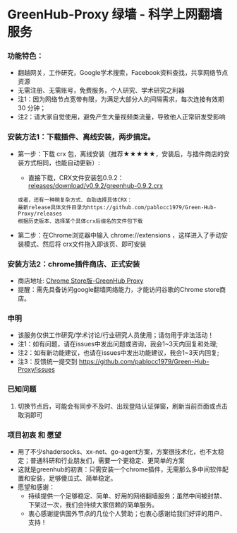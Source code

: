 # GreenHub-Proxy 绿墙 - 科学上网翻墙服务

### 功能特色：
 - 翻越网关，工作研究，Google学术搜索，Facebook资料查找，共享网络节点资源
 - 无需注册、无需账号，免费服务，个人研究、学术研究之利器
 - 注1：因为网络节点宽带有限，为满足大部分人的间隔需求，每次连接有效期 30 分钟；
 - 注2：请大家自觉使用，避免产生大量视频类流量，导致他人正常研发受影响

### 安装方法1：下载插件、离线安装，两步搞定。
* 第一步：下载 crx 包，离线安装（推荐★★★★★，安装后，与插件商店的安装方式相同，也能自动更新）:

  * 直接下载，CRX文件安装包0.9.2：[releases/download/v0.9.2/greenhub-0.9.2.crx](https://github.com/pablocc1979/Green-Hub-Proxy/releases/download/v0.9.2/greenhub-0.9.2.crx)
  ```  
  或者，还有一种稍复杂方式、自助选择具体CRX：
  最新release具体文件目录为https://github.com/pablocc1979/Green-Hub-Proxy/releases
  根据历史版本、选择某个具体crx后缀名的文件包下载
  ```
  
* 第二步：在Chrome浏览器中输入 chrome://extensions ，这样进入了手动安装模式、然后将 crx文件拖入即该页、即可安装

   
   
### 安装方法2：chrome插件商店、正式安装
* 商店地址: [Chrome Store版-GreenHub Proxy](https://chrome.google.com/webstore/detail/greenhub-proxy/knmhokeiipedacnhpjklbjmfgedfohco)
* 提醒：需先具备访问google翻墙网络能力，才能访问谷歌的Chrome store商店。
   
### 申明
* 该服务仅供工作研究/学术讨论/行业研究人员使用；请勿用于非法活动！
* 注1：如有问题，请在issues中发出问题或咨询，我会1~3天内回复和处理; 
* 注2：如有新功能建议，也请在issues中发出功能建议，我会1~3天内回复; 
* 注3：反馈统一提交到 https://github.com/pablocc1979/Green-Hub-Proxy/issues

### 已知问题
1. 切换节点后，可能会有同步不及时、出现登陆认证弹窗，刷新当前页面或点击取消即可

### 项目初衷 和 愿望
 * 用了不少shadersocks、xx-net、go-agent方案，方案很技术化，也不太稳定；普通科研和行业朋友们，需要一个更稳定、更简单的方案
 * 这就是greenhub的初衷：只需安装一个chrome插件，无需那么多中间软件配置和安装，足够傻瓜式、简单稳定。
 * 愿望和感谢：
   * 持续提供一个足够稳定、简单、好用的网络翻墙服务；虽然中间被封禁、下架过一次，我们会持续大家信赖的简单服务。
   * 衷心感谢提供国外节点的几位个人赞助；也衷心感谢给我们好评的用户、支持！
